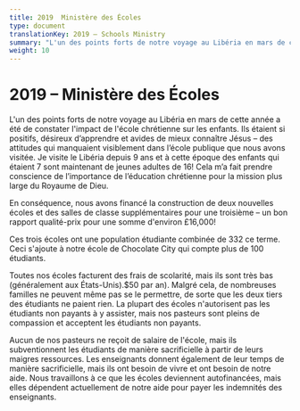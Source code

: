 ```yaml
---
title: 2019  Ministère des Écoles
type: document
translationKey: 2019 – Schools Ministry
summary: "L'un des points forts de notre voyage au Libéria en mars de cette année a été de constater l'impact de l'école chrétienne sur les enfants. Ils étaient si positifs, désireux d'apprendre et avides de mieux connaître Jésus – des attitudes qui manquaient visiblement dans l'école publique que nous avons visitée. Je visite le Libéria depuis 9 ans et à cette époque des enfants qui étaient 7 sont maintenant de jeunes adultes de 16! Cela m'a fait prendre conscience de l'importance de l'éducation chrétienne pour la mission plus large du Royaume de Dieu."
weight: 10
---
```

# 2019 – Ministère des Écoles

L'un des points forts de notre voyage au Libéria en mars de cette année a été de constater l'impact de l'école chrétienne sur les enfants. Ils étaient si positifs, désireux d’apprendre et avides de mieux connaître Jésus – des attitudes qui manquaient visiblement dans l’école publique que nous avons visitée. Je visite le Libéria depuis 9 ans et à cette époque des enfants qui étaient 7 sont maintenant de jeunes adultes de 16! Cela m’a fait prendre conscience de l’importance de l’éducation chrétienne pour la mission plus large du Royaume de Dieu.

En conséquence, nous avons financé la construction de deux nouvelles écoles et des salles de classe supplémentaires pour une troisième – un bon rapport qualité-prix pour une somme d'environ £16,000!

Ces trois écoles ont une population étudiante combinée de 332 ce terme. Ceci s'ajoute à notre école de Chocolate City qui compte plus de 100 étudiants.

Toutes nos écoles facturent des frais de scolarité, mais ils sont très bas (généralement aux États-Unis).\$50 par an). Malgré cela, de nombreuses familles ne peuvent même pas se le permettre, de sorte que les deux tiers des étudiants ne paient rien. La plupart des écoles n'autorisent pas les étudiants non payants à y assister, mais nos pasteurs sont pleins de compassion et acceptent les étudiants non payants.

Aucun de nos pasteurs ne reçoit de salaire de l'école, mais ils subventionnent les étudiants de manière sacrificielle à partir de leurs maigres ressources. Les enseignants donnent également de leur temps de manière sacrificielle, mais ils ont besoin de vivre et ont besoin de notre aide. Nous travaillons à ce que les écoles deviennent autofinancées, mais elles dépendent actuellement de notre aide pour payer les indemnités des enseignants.
